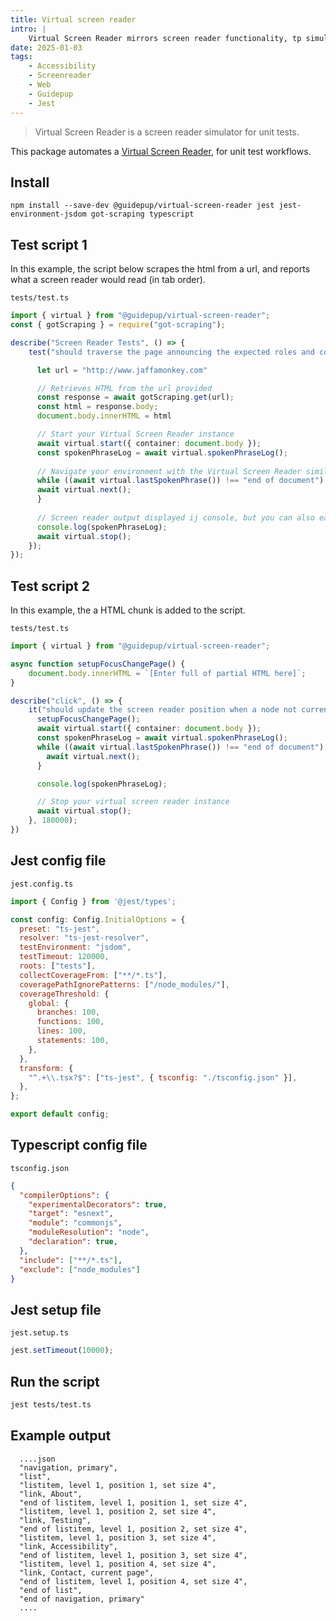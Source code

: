 ```yaml
---
title: Virtual screen reader
intro: |
    Virtual Screen Reader mirrors screen reader functionality, tp simulate and assert on what users can do when using screen readers.
date: 2025-01-03
tags:
    - Accessibility
    - Screenreader
    - Web
    - Guidepup
    - Jest
---
```


> Virtual Screen Reader is a screen reader simulator for unit tests.

This package automates a [Virtual Screen Reader](https://www.guidepup.dev/docs/virtual), for unit test workflows.

## Install

```
npm install --save-dev @guidepup/virtual-screen-reader jest jest-environment-jsdom got-scraping typescript
```

## Test script 1

In this example, the script below scrapes the html from a url, and reports what a screen reader would read (in tab order). 

`tests/test.ts`
```typescript
import { virtual } from "@guidepup/virtual-screen-reader";
const { gotScraping } = require("got-scraping");

describe("Screen Reader Tests", () => {
    test("should traverse the page announcing the expected roles and content", async () => {

      let url = "http://www.jaffamonkey.com"

      // Retrieves HTML from the url provided
      const response = await gotScraping.get(url);
      const html = response.body;
      document.body.innerHTML = html

      // Start your Virtual Screen Reader instance
      await virtual.start({ container: document.body });
      const spokenPhraseLog = await virtual.spokenPhraseLog();
            
      // Navigate your environment with the Virtual Screen Reader similar to how your users would.
      while ((await virtual.lastSpokenPhrase()) !== "end of document") {
      await virtual.next();
      }
            
      // Screen reader output displayed ij console, but you can also easily write this to a file.
      console.log(spokenPhraseLog);
      await virtual.stop();
    });
});
```

## Test script 2

In this example, the a HTML chunk is added to the script. 

`tests/test.ts`
```typescript
import { virtual } from "@guidepup/virtual-screen-reader";

async function setupFocusChangePage() {
    document.body.innerHTML = `[Enter full of partial HTML here]`;
}

describe("click", () => {
    it("should update the screen reader position when a node not currently active for the screen reader is focussed", async () => {
      setupFocusChangePage();
      await virtual.start({ container: document.body });
      const spokenPhraseLog = await virtual.spokenPhraseLog();
      while ((await virtual.lastSpokenPhrase()) !== "end of document") {
        await virtual.next();
      }

      console.log(spokenPhraseLog);

      // Stop your virtual screen reader instance
      await virtual.stop();
    }, 180000);
})
```

## Jest config file

`jest.config.ts`
```javascript
import { Config } from '@jest/types';

const config: Config.InitialOptions = {
  preset: "ts-jest",
  resolver: "ts-jest-resolver",
  testEnvironment: "jsdom",
  testTimeout: 120000,
  roots: ["tests"],
  collectCoverageFrom: ["**/*.ts"],
  coveragePathIgnorePatterns: ["/node_modules/"],
  coverageThreshold: {
    global: {
      branches: 100,
      functions: 100,
      lines: 100,
      statements: 100,
    },
  },
  transform: {
    "^.+\\.tsx?$": ["ts-jest", { tsconfig: "./tsconfig.json" }],
  },
};

export default config;
```

## Typescript config file

`tsconfig.json`
```json
{
  "compilerOptions": {
    "experimentalDecorators": true,
    "target": "esnext",
    "module": "commonjs",
    "moduleResolution": "node",
    "declaration": true,
  },
  "include": ["**/*.ts"],
  "exclude": ["node_modules"]
}
```

## Jest setup file

`jest.setup.ts`
```typescript
jest.setTimeout(10000);
```

## Run the script

```bash
jest tests/test.ts
```

## Example output

```
  ....json
  "navigation, primary",
  "list",
  "listitem, level 1, position 1, set size 4",
  "link, About",
  "end of listitem, level 1, position 1, set size 4",
  "listitem, level 1, position 2, set size 4",
  "link, Testing",
  "end of listitem, level 1, position 2, set size 4",
  "listitem, level 1, position 3, set size 4",
  "link, Accessibility",
  "end of listitem, level 1, position 3, set size 4",
  "listitem, level 1, position 4, set size 4",
  "link, Contact, current page",
  "end of listitem, level 1, position 4, set size 4",
  "end of list",
  "end of navigation, primary" 
  ....
```